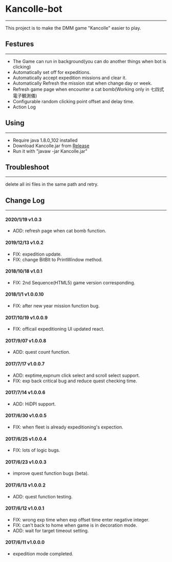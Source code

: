 # Kancolle-bot
---
This project is to make the DMM game "Kancolle" easier to play.

## Festures
---
* The Game can run in background(you can do another things when bot is clicking)
* Automatically set off for expeditions.
* Automatically accept expedition missions and clear it.
* Automatically Refresh the mission stat when change day or week.
* Refresh game page when encounter a cat bomb(Working only in 七四式電子観測儀)
* Configurable random clicking point offset and delay time.
* Action Log

## Using
---
* Require java 1.8.0_102 installed
* Download Kancolle.jar from [Release]()
* Run it with "javaw -jar Kancolle.jar"

## Troubleshoot
---
delete all ini files in the same path and retry.

## Change Log
---
#### 2020/1/19 v1.0.3 
* ADD: refresh page when cat bomb function.
#### 2019/12/13 v1.0.2 
* FIX: expedition update. 
* FIX: change BitBlt to PrintWindow method.
#### 2018/10/18 v1.0.1 
* FIX: 2nd Sequence(HTML5) game version corresponding.
#### 2018/1/1 v1.0.0.10 
* FIX: after new year mission function bug.
#### 2017/10/19 v1.0.0.9 
* FIX: officail expeditioning UI updated react.
#### 2017/9/07 v1.0.0.8 
* ADD: quest count function.
#### 2017/7/17 v1.0.0.7 
* ADD: exptime,expnum click select and scroll select support.
* FIX: exp back critical bug and reduce quest checking time.
#### 2017/7/14 v1.0.0.6 
* ADD: HiDPI support.
#### 2017/6/30 v1.0.0.5 
* FIX: when fleet is already expeditioning's expection.
#### 2017/6/25 v1.0.0.4 
* FIX: lots of logic bugs.
#### 2017/6/23 v1.0.0.3 
* improve quest function bugs (beta).
#### 2017/6/13 v1.0.0.2 
* ADD: quest function testing.
#### 2017/6/12 v1.0.0.1 
* FIX: wrong exp time when exp offset time enter negative integer.
* FIX: can't back to home when game is in decoration mode.
* ADD: wait for target timeout setting.
#### 2017/6/11 v1.0.0.0 
* expedition mode completed.











